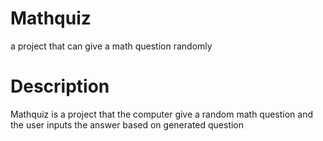 # Mathquiz 
a project that can give a math question randomly

# Description
Mathquiz is a project that the computer give a random math question and the user inputs the answer based on generated question
